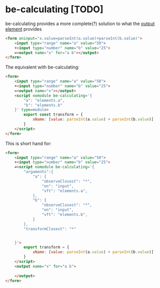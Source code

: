 # be-calculating [TODO]

be-calculating provides a more complete(?) solution to what the [output element](https://developer.mozilla.org/en-US/docs/Web/HTML/Element/output) provides

```html
<form oninput="x.value=parseInt(a.value)+parseInt(b.value)">
    <input type="range" name="a" value="50">
    +<input type="number" name="b" value="25">
    =<output name="x" for="a b"></output>
</form>
```

The equivalent with be-calculating:

```html
<form>
    <input type="range" name="a" value="50">
    +<input type="number" name="b" value="25">
    =<output name="x"></output>
    <script nomodule be-calculating='{
        "a": "elements.a",
        "b": "elements.b"
    }' type=module>
        export const transform = {
            xName: [value: parseInt(a.value) + parseInt(b.value)]
        }
    </script>
</form>
```

This is short hand for:

```html
<form>
    <input type="range" name="a" value="50">
    +<input type="number" name="b" value="25">
    =<script nomodule be-calculating='{
        "arguments":{
            "a": {
                "observeClosest": "*",
                "on": "input",
                "vft": "elements.a",
            },
            "b": {
                "observeClosest": "*",
                "on": "input",
                "vft": "elements.b",
            }
        },
        "transformClosest": "*"


    }'>        
        export transform = {
            xName: [value: parseInt(a.value) + parseInt(b.value)]
        }
    </script>
    <output name="x" for="a b">
        
    </output>
</form>
```